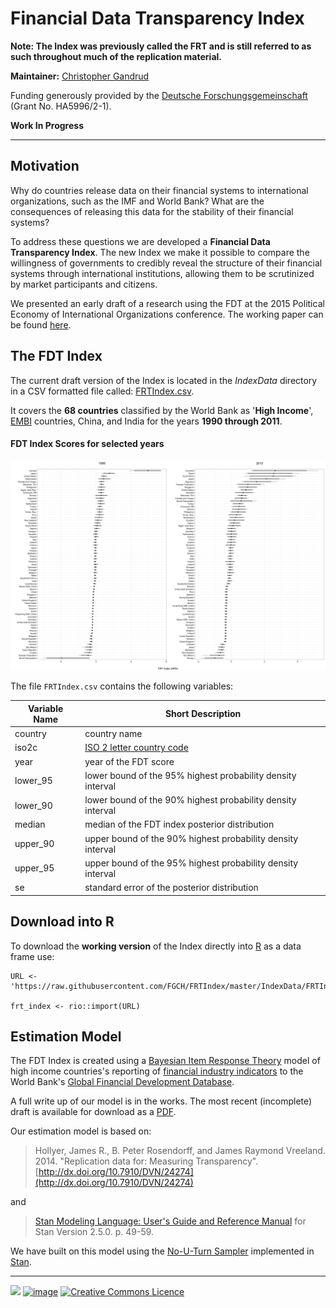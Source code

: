 Financial Data Transparency Index
========

**Note: The Index was previously called the FRT and is still referred to as such throughout 
much of the replication material.**

**Maintainer:**
[Christopher Gandrud](http://christophergandrud.blogspot.de/p/biocontact.html)

Funding generously provided by the
[Deutsche Forschungsgemeinschaft](http://www.dfg.de/en/) (Grant No. HA5996/2-1).

**Work In Progress**

---

## Motivation

Why do countries release data on their financial systems to international
organizations, such as the IMF and World Bank? What are the consequences of
releasing this data for the stability of their financial systems?

To address these questions we are developed a **Financial Data
Transparency Index**. The new Index we make it possible to compare the
willingness of governments to credibly reveal the structure of their financial
systems through international institutions, allowing them to be scrutinized by
market participants and citizens.

We presented an early draft of a research using the FDT at the 2015 Political
Economy of International Organizations conference. The working paper can be
found
[here](http://wp.peio.me/wp-content/uploads/PEIO8/Copelovitch,%20Gandrud,%20Hallerberg%203.2.2015.pdf).

## The FDT Index

The current draft version of the Index is located in the *IndexData* directory
in a CSV formatted file called:
[FRTIndex.csv](https://raw.githubusercontent.com/FGCH/FRTIndex/master/IndexData/FRTIndex.csv).

It covers the **68 countries** classified by the World Bank as
'**High Income**', [EMBI](http://en.wikipedia.org/wiki/JPMorgan_EMBI) countries, China, and India for the years **1990 through 2011**.

#### FDT Index Scores for selected years

![FDT Overview](FRT_overview.png)

The file `FRTIndex.csv` contains the following variables:

| Variable Name | Short Description                                          |
| ------------- | ---------------------------------------------------------- |
| country       | country name                                               |
| iso2c         | [ISO 2 letter country code](http://en.wikipedia.org/wiki/ISO_3166-1_alpha-2) |
| year          | year of the FDT score                                      |
| lower_95      | lower bound of the 95% highest probability density interval|
| lower_90      | lower bound of the 90% highest probability density interval|
| median        | median of the FDT index posterior distribution             |
| upper_90      | upper bound of the 90% highest probability density interval|
| upper_95      | upper bound of the 95% highest probability density interval|
| se            | standard error of the posterior distribution               |

## Download into R

To download the **working version** of the Index directly into
[R](http://www.r-project.org/) as a data frame use:

```{S}
URL <- 'https://raw.githubusercontent.com/FGCH/FRTIndex/master/IndexData/FRTIndex_v2.csv'

frt_index <- rio::import(URL)
```

## Estimation Model

The FDT Index is created using a
[Bayesian Item Response Theory](http://en.wikipedia.org/wiki/Item_response_theory)
model of high income countries's reporting of [financial industry indicators](https://github.com/FGCH/FRTIndex/blob/master/source/IndicatorDescript/IncludedIndicators.csv)
to the World Bank's
[Global Financial Development Database](http://data.worldbank.org/data-catalog/global-financial-development).

A full write up of our model is in the works. The most recent (incomplete) draft
is available for download as a
[PDF](https://github.com/FGCH/FRTIndex/blob/master/paper/FRTIndexPaper.pdf?raw=true).

Our estimation model is based on:

> Hollyer, James R., B. Peter Rosendorff, and James Raymond Vreeland. 2014.
"Replication data for: Measuring Transparency".
[http://dx.doi.org/10.7910/DVN/24274](http://dx.doi.org/10.7910/DVN/24274)

and

> [Stan Modeling Language: User's Guide and Reference Manual](http://mc-stan.org/manual.html)
for Stan Version 2.5.0. p. 49-59.

We have built on this model using the
[No-U-Turn Sampler](http://arxiv.org/abs/1111.4246) implemented in
[Stan](http://mc-stan.org/).

---

<a href="http://www.dfg.de/en/"><img src="http://fgch.github.io/amc-site/img/dfg.png"/></a> <a href="http://nadrosia.tumblr.com/post/53520500877/made-in-berlin-badge-update"><img alt="image" src="http://media.tumblr.com/023c285c14ef01953d3b67ffe789004d/tumblr_inline_mor1uu2OOZ1qz4rgp.png" height = "50"></a> <a rel="license" href="http://creativecommons.org/licenses/by-sa/4.0/"><img alt="Creative Commons Licence" style="border-width:0" src="http://i.creativecommons.org/l/by-sa/4.0/88x31.png" height = "40" /></a>
